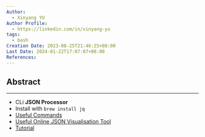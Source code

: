 ```yaml
---
Author:
  - Xinyang YU
Author Profile:
  - https://linkedin.com/in/xinyang-yu
tags:
  - bash
Creation Date: 2023-08-25T21:46:25+08:00
Last Date: 2024-01-22T17:07:07+08:00
References: 
---
```

## Abstract
---
- CLi **JSON Processor**
- Install with `brew install jq`
- [Useful Commands](https://chat.openai.com/share/8cc8165b-141b-446f-9a3f-4644445cf2a6)
- [Useful Online JSON Visualisation Tool](https://jsonviewer.stack.hu/)
- [Tutorial](https://jqlang.github.io/jq/tutorial/)